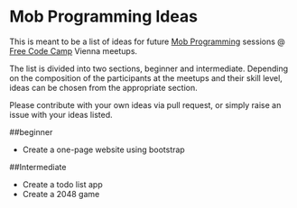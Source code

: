 # Mob Programming Ideas
This is meant to be a list of ideas for future [Mob Programming](https://en.wikipedia.org/wiki/Mob_programming) sessions @ [Free Code Camp](https://www.freecodecamp.com/) Vienna meetups.

The list is divided into two sections, beginner and intermediate. Depending on the composition of the participants at the meetups and their skill level, ideas can be chosen from the appropriate section.

Please contribute with your own ideas via pull request, or simply raise an issue with your ideas listed.

##beginner
* Create a one-page website using bootstrap

##Intermediate
* Create a todo list app
* Create a 2048 game
